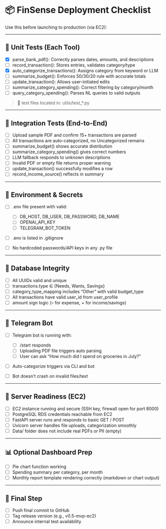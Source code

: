# 📦 FinSense Deployment Checklist

Use this before launching to production (via EC2):

---

## 🔪 Unit Tests (Each Tool)

* [x] parse\_bank\_pdf(): Correctly parses dates, amounts, and descriptions
* [ ] record\_transaction(): Stores entries, validates category/type
* [x] auto\_categorize\_transactions(): Assigns category from keyword or LLM
* [ ] summarize\_budget(): Enforces 50/30/20 rule with accurate totals
* [ ] update\_transaction(): Allows user-initiated edits
* [ ] summarize\_category\_spending(): Correct filtering by category/month
* [ ] query\_category\_spending(): Parses NL queries to valid outputs

> 📂 test files located in: utils/test\_\*.py

---

## 🔗 Integration Tests (End-to-End)

* [ ] Upload sample PDF and confirm 15+ transactions are parsed
* [ ] All transactions are auto-categorized, no Uncategorized remains
* [ ] summarize\_budget() shows accurate distribution
* [ ] summarize\_category\_spending() gives correct numbers
* [ ] LLM fallback responds to unknown descriptions
* [ ] Invalid PDF or empty file returns proper warning
* [ ] update\_transaction() successfully modifies a row
* [ ] record\_income\_source() reflects in summary

---

## 🔐 Environment & Secrets

* [ ] .env file present with valid:

  * [ ] DB\_HOST, DB\_USER, DB\_PASSWORD, DB\_NAME
  * [ ] OPENAI\_API\_KEY
  * [ ] TELEGRAM\_BOT\_TOKEN
* [ ] .env is listed in .gitignore
* [ ] No hardcoded passwords/API keys in any .py file

---

## 📙 Database Integrity

* [ ] All UUIDs valid and unique
* [ ] transactions.type ∈ {Needs, Wants, Savings}
* [ ] category\_type\_mapping includes “Other” with valid budget\_type
* [ ] All transactions have valid user\_id from user\_profile
* [ ] amount sign logic (– for expense, + for income/savings)

---

## 📲 Telegram Bot

* [ ] Telegram bot is running with:

  * [ ] /start responds
  * [ ] Uploading PDF file triggers auto parsing
  * [ ] User can ask “How much did I spend on groceries in July?”
* [ ] Auto-categorize triggers via CLI and bot
* [ ] Bot doesn’t crash on invalid files/text

---

## 🚀 Server Readiness (EC2)

* [ ] EC2 instance running and secure (SSH key, firewall open for port 8000)
* [ ] PostgreSQL RDS credentials reachable from EC2
* [ ] FastAPI server runs and responds to basic GET / POST
* [ ] Uvicorn server handles file uploads, categorization smoothly
* [ ] Data/ folder does not include real PDFs or PII (empty)

---

## 📊 Optional Dashboard Prep

* [ ] Pie chart function working
* [ ] Spending summary per category, per month
* [ ] Monthly report template rendering correctly (markdown or chart output)

---

## 📅 Final Step

* [ ] Push final commit to GitHub
* [ ] Tag release version (e.g., v0.5-mvp-ec2)
* [ ] Announce internal test availability
